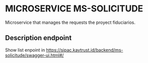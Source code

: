 # MICROSERVICE MS-SOLICITUDE

Microservice that manages the requests the proyect fiduciarios.

## Description endpoint

Show list enpoint in https://sipac.kaytrust.id/backend/ms-solicitude/swagger-ui.html#/
